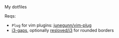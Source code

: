 My dotfiles

Reqs:
 - `Plug` for vim plugins: [junegunn/vim-plug](https://github.com/junegunn/vim-plug)
 - [i3-gaps](https://github.com/Airblader/i3), optionally [resloved/i3](https://github.com/resoved/i3) for rounded borders
